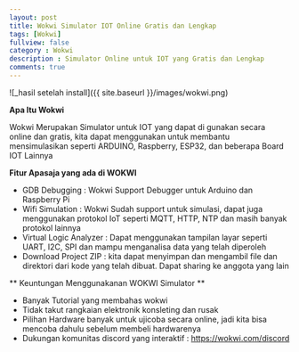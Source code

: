 ```yaml
---
layout: post
title: Wokwi Simulator IOT Online Gratis dan Lengkap
tags: [Wokwi]
fullview: false
category : Wokwi
description : Simulator Online untuk IOT yang Gratis dan Lengkap
comments: true
---
```



![_hasil setelah install]({{ site.baseurl }}/images/wokwi.png)

**Apa Itu Wokwi**

Wokwi Merupakan Simulator untuk IOT yang dapat di gunakan secara online dan gratis, kita dapat menggunakan untuk membantu mensimulasikan seperti
ARDUINO, Raspberry, ESP32, dan beberapa Board IOT Lainnya

**Fitur Apasaja yang ada di WOKWI**

* GDB Debugging : Wokwi Support Debugger untuk Arduino dan Raspberry Pi
* Wifi Simulation : Wokwi Sudah support untuk simulasi, dapat juga menggunakan protokol IoT seperti MQTT, HTTP, NTP dan masih banyak protokol lainnya
* Virtual Logic Analyzer : Dapat menggunakan tampilan layar seperti UART, I2C, SPI dan mampu menganalisa data yang telah diperoleh
* Download Project ZIP : kita dapat menyimpan dan mengambil file dan direktori dari kode yang telah dibuat. Dapat sharing ke anggota yang lain


** Keuntungan Menggunakanan WOKWI Simulator **
* Banyak Tutorial yang membahas wokwi
* Tidak takut rangkaian elektronik konsleting dan rusak
* Pilihan Hardware banyak untuk ujicoba secara online, jadi kita bisa mencoba dahulu sebelum membeli hardwarenya
* Dukungan komunitas discord yang interaktif : https://wokwi.com/discord






